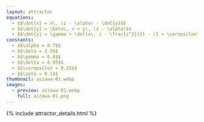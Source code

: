 ```yaml
---
layout: attractor
equations:
  - $$\dot{x} = x\, (z - \alpha) - \dot{y}$$
  - $$\dot{y} = \beta\, x + y\, (z - \alpha)$$
  - $$\dot{z} = \gamma + \delta\, z - \frac{z^3}{3} - (1 + \varepsilon\, z)\, (x^2 + y^2) + \zeta\, z\, x^3$$
constants:
  - $$\alpha = 0.7$$
  - $$\beta = 3.5$$
  - $$\gamma = 0.6$$
  - $$\delta = 0.95$$
  - $$\varepsilon = 0.25$$
  - $$\zeta = 0.1$$
thumbnail: aizawa-01.webp
images:
  - preview: aizawa-01.webp
    full: aizawa-01.png
---
```

{% include attractor_details.html %}

